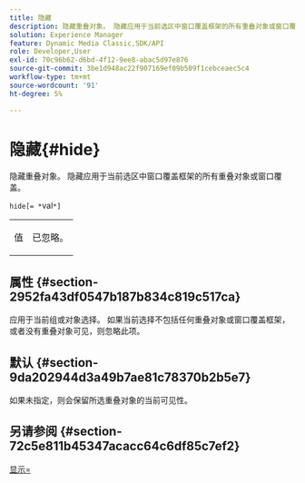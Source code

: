 ```yaml
---
title: 隐藏
description: 隐藏重叠对象。 隐藏应用于当前选区中窗口覆盖框架的所有重叠对象或窗口覆盖。
solution: Experience Manager
feature: Dynamic Media Classic,SDK/API
role: Developer,User
exl-id: 70c96b62-d6bd-4f12-9ee8-abac5d97e876
source-git-commit: 3be1d948ac22f907169ef09b509f1cebceaec5c4
workflow-type: tm+mt
source-wordcount: '91'
ht-degree: 5%

---
```


# 隐藏{#hide}

隐藏重叠对象。 隐藏应用于当前选区中窗口覆盖框架的所有重叠对象或窗口覆盖。

`hide[= *`val`*]`

<table id="simpletable_015459EC2F4642A59B04F0B8064070B1"> 
 <tr class="strow"> 
  <td class="stentry"> <p><span class="codeph"> <span class="varname">值</span></span> </p> </td> 
  <td class="stentry"> <p>已忽略。 </p></td> 
 </tr> 
</table>

## 属性 {#section-2952fa43df0547b187b834c819c517ca}

应用于当前组或对象选择。 如果当前选择不包括任何重叠对象或窗口覆盖框架，或者没有重叠对象可见，则忽略此项。

## 默认 {#section-9da202944d3a49b7ae81c78370b2b5e7}

如果未指定，则会保留所选重叠对象的当前可见性。

## 另请参阅 {#section-72c5e811b45347acacc64c6df85c7ef2}

[显示=](../../../../../ir-api/http-protocol/image-rendering-api-ref/c-ir-http-protocol-ref/c-ir-http-protocol-command-reference/r-ir-show.md#reference-f1824e1a501144bc9a6ae28de8e6bcb9)
